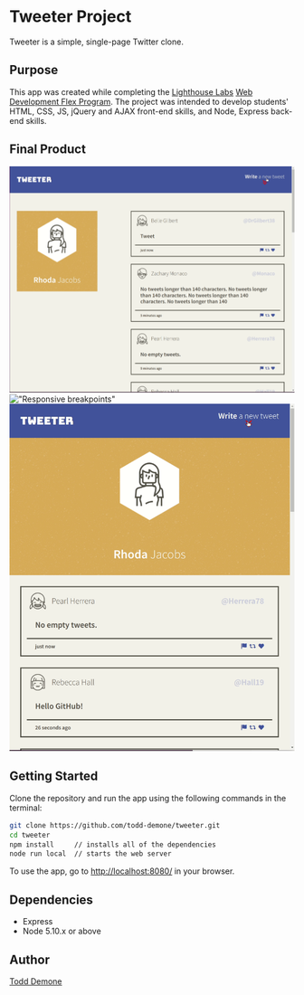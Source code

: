 # Tweeter Project

Tweeter is a simple, single-page Twitter clone.

## Purpose
This app was created while completing the [Lighthouse Labs](https://github.com/lighthouse-labs) [Web Development Flex Program](https://www.lighthouselabs.ca/en/web-development-flex-program). The project was intended to develop students' HTML, CSS, JS, jQuery and AJAX front-end skills, and Node, Express back-end skills.

## Final Product
!["Toggling the tweet form"](https://github.com/todd-demone/tweeter/blob/master/docs/toggle-tweet.gif?raw=true)
!["Responsive breakpoints"](https://github.com/todd-demone/tweeter/blob/master/docs/responsive-breakpoints.gif?raw=true)
!["Character counter and error message"](https://github.com/todd-demone/tweeter/blob/master/docs/error-long-tweet.gif?raw=true)

## Getting Started

Clone the repository and run the app using the following commands in the terminal:
```bash
git clone https://github.com/todd-demone/tweeter.git
cd tweeter
npm install     // installs all of the dependencies
node run local  // starts the web server
```
To use the app, go to <http://localhost:8080/> in your browser.

## Dependencies

- Express
- Node 5.10.x or above

## Author
[Todd Demone](https://github.com/todd-demone)

